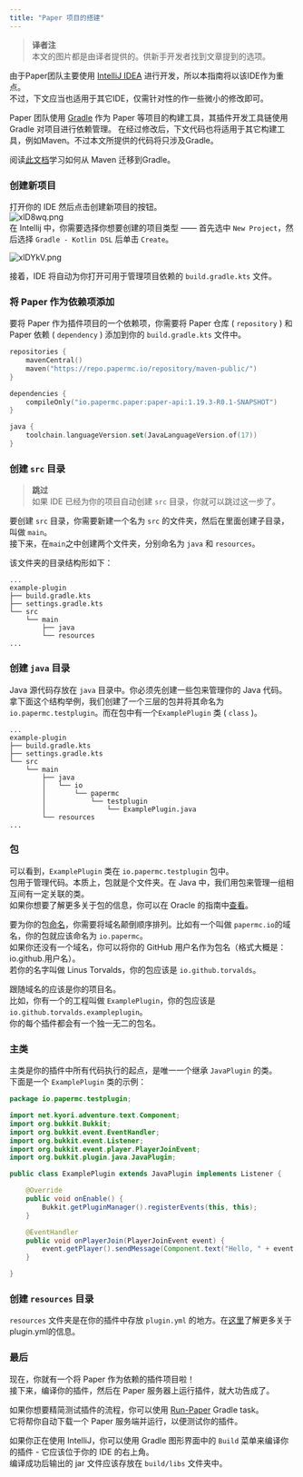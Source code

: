 ```yaml
---
title: "Paper 项目的搭建"
---
```


> **译者注**  
> 本文的图片都是由译者提供的。供新手开发者找到文章提到的选项。

由于Paper团队主要使用 [IntelliJ IDEA](https://www.jetbrains.com/idea/) 进行开发，所以本指南将以该IDE作为重点。    
不过，下文应当也适用于其它IDE，仅需针对性的作一些微小的修改即可。  

Paper 团队使用 [Gradle](https://gradle.org/) 作为 Paper 等项目的构建工具，其插件开发工具链使用 Gradle 对项目进行依赖管理。
在经过修改后，下文代码也将适用于其它构建工具，例如Maven。不过本文所提供的代码将只涉及Gradle。
<!-- 特别感谢 @William_Shi -->
阅读[此文档](https://docs.gradle.org/current/userguide/migrating_from_maven.html)学习如何从 Maven 迁移到Gradle。

### 创建新项目

打开你的 IDE 然后点击创建新项目的按钮。  
![xlD8wq.png](https://s1.ax1x.com/2022/10/05/xlD8wq.png)  
在 Intellij 中，你需要选择你想要创建的项目类型 —— 首先选中 `New Project`，然后选择 `Gradle - Kotlin DSL` 后单击 `Create`。    

![xlDYkV.png](https://s1.ax1x.com/2022/10/05/xlDYkV.png)  

接着，IDE 将自动为你打开可用于管理项目依赖的 `build.gradle.kts` 文件。  

### 将 Paper 作为依赖项添加

要将 Paper 作为插件项目的一个依赖项，你需要将 Paper 仓库 ( `repository` ) 和 Paper 依赖 ( `dependency` ) 添加到你的 `build.gradle.kts` 文件中。  

```kotlin
repositories {
    mavenCentral()
    maven("https://repo.papermc.io/repository/maven-public/")
}

dependencies {
    compileOnly("io.papermc.paper:paper-api:1.19.3-R0.1-SNAPSHOT")
}

java {
    toolchain.languageVersion.set(JavaLanguageVersion.of(17))
}
```

### 创建 `src` 目录

> **跳过**  
> 如果 IDE 已经为你的项目自动创建 `src` 目录，你就可以跳过这一步了。

要创建 `src` 目录，你需要新建一个名为 `src` 的文件夹，然后在里面创建子目录，叫做 `main`。    
接下来，在`main`之中创建两个文件夹，分别命名为 `java` 和 `resources`。  
  
该文件夹的目录结构形如下：

```
...
example-plugin
├── build.gradle.kts
├── settings.gradle.kts
└── src
    └── main
        ├── java
        └── resources
...
```

### 创建 `java` 目录

Java 源代码存放在 `java` 目录中。你必须先创建一些包来管理你的 Java 代码。
拿下面这个结构举例，我们创建了一个三层的包并将其命名为 `io.papermc.testplugin`。而在包中有一个`ExamplePlugin` 类 ( `class` )。

```
...
example-plugin
├── build.gradle.kts
├── settings.gradle.kts
└── src
    └── main
        ├── java
        │   └── io
        │       └── papermc
        │           └── testplugin
        │               └── ExamplePlugin.java
        └── resources
...
```

### 包

可以看到，`ExamplePlugin` 类在 `io.papermc.testplugin` 包中。  
包用于管理代码。本质上，包就是个文件夹。在 Java 中，我们用包来管理一组相互间有一定关联的类。  
如果你想要了解更多关于包的信息，你可以在 Oracle 的指南中[查看](https://docs.oracle.com/javase/tutorial/java/package/packages.html)。  

要为你的包[命名](https://docs.oracle.com/javase/tutorial/java/package/namingpkgs.html)，你需要将域名颠倒顺序排列。比如有一个叫做 `papermc.io`的域名，你的包就应该命名为 `io.papermc`。  
如果你还没有一个域名，你可以将你的 GitHub 用户名作为包名（格式大概是：io.github.用户名）。  
若你的名字叫做 Linus Torvalds，你的包应该是 `io.github.torvalds`。  

跟随域名的应该是你的项目名。  
比如，你有一个的工程叫做 `ExamplePlugin`，你的包应该是`io.github.torvalds.exampleplugin`。  
你的每个插件都会有一个独一无二的包名。

### 主类

主类是你的插件中所有代码执行的起点，是唯一一个继承 `JavaPlugin` 的类。   
下面是一个 `ExamplePlugin` 类的示例：

```java
package io.papermc.testplugin;

import net.kyori.adventure.text.Component;
import org.bukkit.Bukkit;
import org.bukkit.event.EventHandler;
import org.bukkit.event.Listener;
import org.bukkit.event.player.PlayerJoinEvent;
import org.bukkit.plugin.java.JavaPlugin;

public class ExamplePlugin extends JavaPlugin implements Listener {

    @Override
    public void onEnable() {
        Bukkit.getPluginManager().registerEvents(this, this);
    }

    @EventHandler
    public void onPlayerJoin(PlayerJoinEvent event) {
        event.getPlayer().sendMessage(Component.text("Hello, " + event.getPlayer().getName() + "!"));
    }

}
```

### 创建 `resources` 目录

`resources` 文件夹是在你的插件中存放 `plugin.yml` 的地方。在[这里](hhttps://docs.poikcue.com/PaperMC/paper/dev/getting-start/plugin-yml.html)了解更多关于plugin.yml的信息。  

### 最后

现在，你就有一个将 Paper 作为依赖的插件项目啦！  
接下来，编译你的插件，然后在 Paper 服务器上运行插件，就大功告成了。   

 如果你想要精简测试插件的流程，你可以使用 [Run-Paper](https://github.com/jpenilla/run-paper) Gradle task。  
 它将帮你自动下载一个 Paper 服务端并运行，以便测试你的插件。  

如果你正在使用 IntelliJ，你可以使用 Gradle 图形界面中的 `Build` 菜单来编译你的插件 - 它应该位于你的 IDE 的右上角。  
编译成功后输出的 jar 文件应该存放在 `build/libs` 文件夹中。  
